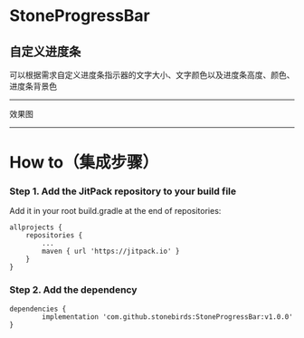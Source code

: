 # StoneProgressBar
## 自定义进度条

可以根据需求自定义进度条指示器的文字大小、文字颜色以及进度条高度、颜色、进度条背景色

***

效果图



***


# How to（集成步骤）

### Step 1. Add the JitPack repository to your build file

Add it in your root build.gradle at the end of repositories:

	allprojects {
		repositories {
			...
			maven { url 'https://jitpack.io' }
		}
	}
### Step 2. Add the dependency

	dependencies {
	        implementation 'com.github.stonebirds:StoneProgressBar:v1.0.0'
	}